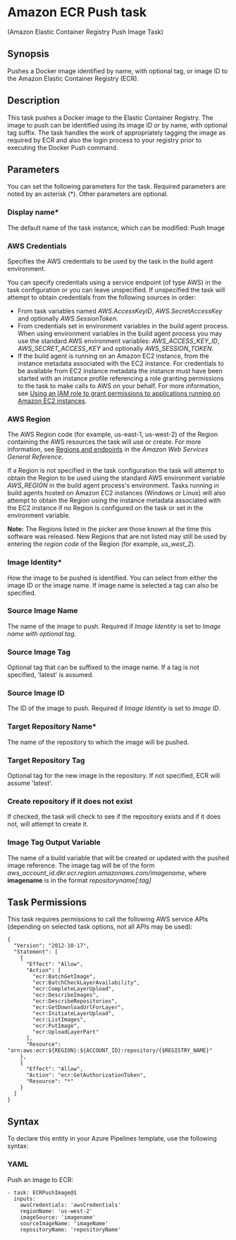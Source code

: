 # Amazon ECR Push task<a name="ecr-pushimage"></a>

\(Amazon Elastic Container Registry Push Image Task\)

## Synopsis<a name="synopsis"></a>

Pushes a Docker image identified by name, with optional tag, or image ID to the Amazon Elastic Container Registry \(ECR\)\.

## Description<a name="description"></a>

This task pushes a Docker image to the Elastic Container Registry\. The image to push can be identified using its image ID or by name, with optional tag suffix\. The task handles the work of appropriately tagging the image as required by ECR and also the login process to your registry prior to executing the Docker Push command\.

## Parameters<a name="parameters"></a>

You can set the following parameters for the task\. Required parameters are noted by an asterisk \(\*\)\. Other parameters are optional\.

### Display name\*<a name="display-name"></a>

The default name of the task instance, which can be modified: Push Image

### AWS Credentials<a name="aws-credentials"></a>

Specifies the AWS credentials to be used by the task in the build agent environment\.

You can specify credentials using a service endpoint \(of type AWS\) in the task configuration or you can leave unspecified\. If unspecified the task will attempt to obtain credentials from the following sources in order:

- From task variables named _AWS\.AccessKeyID_, _AWS\.SecretAccessKey_ and optionally _AWS\.SessionToken_\.
- From credentials set in environment variables in the build agent process\. When using environment variables in the build agent process you may use the standard AWS environment variables: _AWS_ACCESS_KEY_ID_, _AWS_SECRET_ACCESS_KEY_ and optionally _AWS_SESSION_TOKEN_\.
- If the build agent is running on an Amazon EC2 instance, from the instance metadata associated with the EC2 instance\. For credentials to be available from EC2 instance metadata the instance must have been started with an instance profile referencing a role granting permissions to the task to make calls to AWS on your behalf\. For more information, see [Using an IAM role to grant permissions to applications running on Amazon EC2 instances](https://docs.aws.amazon.com/IAM/latest/UserGuide/id_roles_use_switch-role-ec2.html)\.

### AWS Region<a name="aws-region"></a>

The AWS Region code \(for example, us\-east\-1, us\-west\-2\) of the Region containing the AWS resources the task will use or create\. For more information, see [Regions and endpoints](https://docs.aws.amazon.com/general/latest/gr/rande.html) in the _Amazon Web Services General Reference_\.

If a Region is not specified in the task configuration the task will attempt to obtain the Region to be used using the standard AWS environment variable _AWS_REGION_ in the build agent process's environment\. Tasks running in build agents hosted on Amazon EC2 instances \(Windows or Linux\) will also attempt to obtain the Region using the instance metadata associated with the EC2 instance if no Region is configured on the task or set in the environment variable\.

**Note:** The Regions listed in the picker are those known at the time this software was released\. New Regions that are not listed may still be used by entering the _region code_ of the Region \(for example, _us_west_2_\)\.

### Image Identity\*<a name="image-identity"></a>

How the image to be pushed is identified\. You can select from either the image ID or the image name\. If image name is selected a tag can also be specified\.

### Source Image Name<a name="source-image-name"></a>

The name of the image to push\. Required if _Image Identity_ is set to _Image name with optional tag_\.

### Source Image Tag<a name="source-image-tag"></a>

Optional tag that can be suffixed to the image name\. If a tag is not specified, 'latest' is assumed\.

### Source Image ID<a name="source-image-id"></a>

The ID of the image to push\. Required if _Image Identity_ is set to _Image ID_\.

### Target Repository Name\*<a name="target-repository-name"></a>

The name of the repository to which the image will be pushed\.

### Target Repository Tag<a name="target-repository-tag"></a>

Optional tag for the new image in the repository\. If not specified, ECR will assume 'latest'\.

### Create repository if it does not exist<a name="create-repository-if-it-does-not-exist"></a>

If checked, the task will check to see if the repository exists and if it does not, will attempt to create it\.

### Image Tag Output Variable<a name="image-tag-output-variable"></a>

The name of a build variable that will be created or updated with the pushed image reference\. The image tag will be of the form _aws_account_id\.dkr\.ecr\.region\.amazonaws\.com/imagename_, where **imagename** is in the format _repositoryname\[:tag\]_

## Task Permissions<a name="task-permissions"></a>

This task requires permissions to call the following AWS service APIs \(depending on selected task options, not all APIs may be used\):

```
{
  "Version": "2012-10-17",
  "Statement": [
    {
      "Effect": "Allow",
      "Action": [
        "ecr:BatchGetImage",
        "ecr:BatchCheckLayerAvailability",
        "ecr:CompleteLayerUpload",
        "ecr:DescribeImages",
        "ecr:DescribeRepositories",
        "ecr:GetDownloadUrlForLayer",
        "ecr:InitiateLayerUpload",
        "ecr:ListImages",
        "ecr:PutImage",
        "ecr:UploadLayerPart"
      ],
      "Resource": "arn:aws:ecr:${REGION}:${ACCOUNT_ID}:repository/{$REGISTRY_NAME}"
    },
    {
      "Effect": "Allow",
      "Action": "ecr:GetAuthorizationToken",
      "Resource": "*"
    }
  ]
}
```

## Syntax<a name="aws-properties-amazon-ecr-push-syntax"></a>

To declare this entity in your Azure Pipelines template, use the following syntax:

### YAML<a name="amazon-ecr-push-syntax.yaml"></a>

Push an image to ECR:

```
- task: ECRPushImage@1
  inputs:
    awsCredentials: 'awsCredentials'
    regionName: 'us-west-2'
    imageSource: 'imagename'
    sourceImageName: 'imageName'
    repositoryName: 'repositoryName'
```
